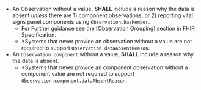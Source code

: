 - An Observation without a value, **SHALL** include a reason why the data is absent *unless* there are 1) component observations, or 2) reporting vital signs panel components using  `Observation.hasMember`.
  - For Further guidance see the [Observation Grouping] section in FHIR Specification.
  - \*Systems that never provide an observation without a value are not required to support `Observation.dataAbsentReason`.
- An `Observation.component` without a value, **SHALL** include a reason why the data is absent.
  - \*Systems that never provide an component observation without a component value are not required to support `Observation.component.dataAbsentReason`.
